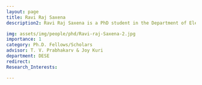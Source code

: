 ```yaml
---
layout: page
title: Ravi Raj Saxena
description2: Ravi Raj Saxena is a PhD student in the Department of Electronic System Engineering (DESE) at the Indian Institute of Science. He obtained his bachelors from Delhi Technological University(DTU) in 2015. He has worked as a DSP firmware engineer for three years in a Telecom Software firm. His research interests are in IoT data Management and Urban Air Mobility(UAM). Currently he is developing Urban Traffic Management algorithms for UAM and compression techniques for Time Series Data. 

img: assets/img/people/phd/Ravi-raj-Saxena-2.jpg
importance: 1
category: Ph.D. Fellows/Scholars 
advisor: T. V. Prabhakarv & Joy Kuri
department: DESE
redirect: 
Research_Interests:

---
```

